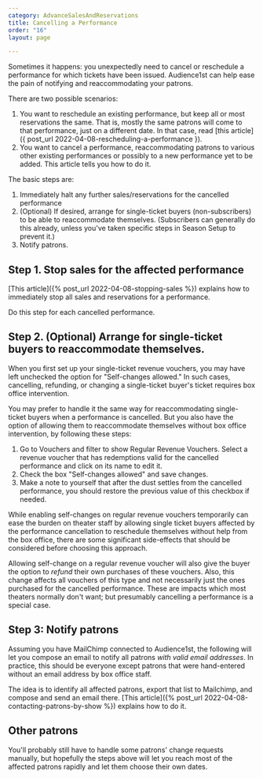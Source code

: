 ```yaml
---
category: AdvanceSalesAndReservations
title: Cancelling a Performance
order: "16"
layout: page

---
```

Sometimes it happens: you unexpectedly need to cancel or reschedule a performance
for which tickets have been issued.  Audience1st can help ease the
pain of notifying and reaccommodating your patrons.

There are two possible scenarios:

1. You want to reschedule an existing performance, but keep all or
   most reservations the same.  That is, mostly the same patrons will
   come to that performance, just on a different date.
   In that case, read \[this article\]({
   post_url 2022-04-08-rescheduling-a-performance }).
2. You want to cancel a performance, reaccommodating patrons to
   various other
   existing performances or possibly to a new performance yet to be
   added.  This article tells you how to do it.

The basic steps
are:

1. Immediately halt any further sales/reservations for the cancelled
   performance
2. (Optional) If desired, arrange for single-ticket buyers
   (non-subscribers) to be able to reaccommodate themselves.
   (Subscribers can generally do this already, unless you've taken
   specific steps in Season Setup to prevent it.)
3. Notify patrons.

## Step 1. Stop sales for the affected performance

[This article]({% post_url 2022-04-08-stopping-sales %}) explains how
to immediately stop all sales and reservations for a performance.

Do this step for each cancelled performance.

## Step 2. (Optional) Arrange for single-ticket buyers to reaccommodate themselves.

When you first set up your single-ticket revenue vouchers, you may have left unchecked the option for "Self-changes allowed."  In such cases, cancelling, refunding, or changing a single-ticket buyer's ticket requires box office intervention.

You may prefer to handle it the same way for reaccommodating
single-ticket buyers when a performance is cancelled.  But you also
have the option of allowing them to reaccommodate themselves without
box office intervention, by following these steps:

1. Go to Vouchers and filter to show Regular Revenue Vouchers.  Select
   a revenue voucher that has redemptions valid for the cancelled
   performance and click on its name to edit it.
2. Check the box "Self-changes allowed" and save changes.
3. Make a note to yourself that after the dust settles from the
   cancelled performance, you should restore the previous value of this
   checkbox if needed.

While enabling self-changes on regular revenue vouchers temporarily can ease the burden on theater staff by allowing single ticket buyers affected by the performance cancellation to reschedule themselves without help from the box office, there are some significant side-effects that should be considered before choosing this approach.

Allowing self-change on a regular revenue voucher will also give the buyer the option to _refund_ their own purchases of these vouchers. Also, this change affects all vouchers of this type and not necessarily just the ones purchased for the cancelled performance. These are impacts which most theaters normally don't want; but presumably cancelling a performance is a special case.

## Step 3: Notify patrons

Assuming you have MailChimp connected to Audience1st, the following
will let you compose an email to notify all patrons _with valid email addresses_.
In practice, this should be everyone except patrons that were
hand-entered without an email address by box office staff.

The idea is to identify all affected patrons, export that list to
Mailchimp, and compose and send an email there.
[This article]({% post_url 2022-04-08-contacting-patrons-by-show %})
explains how to do it.

## Other patrons

You'll probably still have to handle some patrons' change requests
manually, but hopefully the steps above will let you reach most of the
affected patrons rapidly and let them choose their own dates.